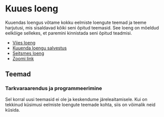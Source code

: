 # Kuues loeng

Kuuendas loengus võtame kokku eelmiste loengute teemad ja teeme harjutusi, mis sisaldavad kõiki seni õpitud teemasid. See loeng on mõeldud eelkõige sellekes, et paremini kinnistada seni õpitud teadmisi.

- [Viies loeng](../Lesson-05/README.md)
- [Kuuenda loengu salvestus]()
- [Seitsmes loeng](../Lesson-07/README.md)
- [Zoomi link]()

## Teemad

### Tarkvaraarendus ja programmeerimine

Sel korral uusi teemasid ei ole ja keskendume järeleaitamisele. Kui on tekkinud küsimusi eelmiste loengute teemade kohta, siis on võimalik neid küsida.
